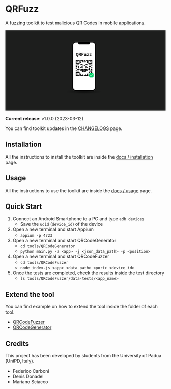 # QRFuzz

A fuzzing toolkit to test malicious QR Codes in mobile applications.

![QRFuzz banner](docs/images/qrfuzz-banner.png)

**Current release**: v1.0.0 (2023-03-12)

You can find toolkit updates in the [CHANGELOGS](CHANGELOGS.md) page.

## Installation

All the instructions to install the toolkit are inside the [docs / installation](docs/installation.md) page.

## Usage

All the instructions to use the toolkit are inside the [docs / usage](docs/usage.md) page.

## Quick Start

1. Connect an Android Smartphone to a PC and type `adb devices`
    - Save the `udid` (`device_id`) of the device
2. Open a new terminal and start Appium
    - `appium -p 4723`
3. Open a new terminal and start QRCodeGenerator
    - `cd tools/QRCodeGenerator`
    - `python main.py -a <app> -j <json_data_path> -p <position>`
4. Open a new terminal and start QRCodeFuzzer
    - `cd tools/QRCodeFuzzer`
    - `node index.js <app> <data_path> <port> <device_id>`
5. Once the tests are completed, check the results inside the test directory
    - `ls tools/QRCodeFuzzer/data-tests/<app_name>`

## Extend the tool

You can find example on how to extend the tool inside the folder of each tool.

- [QRCodeFuzzer](tools/QRCodeFuzzer/README.md)
- [QRCodeGenerator](tools/QRCodeGenerator/README.md)

## Credits

This project has been developed by students from the University of Padua (UniPD, Italy).

- Federico Carboni
- Denis Donadel
- Mariano Sciacco
